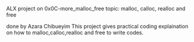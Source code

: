 ALX project on 0x0C-more_malloc_free
topic: malloc, calloc, realloc and free

done by Azara Chibueyim
This project gives practical coding explaination on how to malloc,calloc,realloc and free to write codes.
